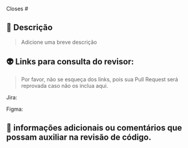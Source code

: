 <!---
Lembre-se antes de enviar sua pr:
- Mantenha seu PR o menor possível ❤️.
- Os PRs podem ficar aguardando uma próxima release para serem liberados para QA
- Use nossa nomenclatura para branches (bugfix/ feature/ feat/ hotfix/ improvement/) e commit (feat,fix,docs,style,refactor,perf,test,chore)
-->

Closes # <!-- Github issue # here -->

## 📝 Descrição

> Adicione uma breve descrição

## 👽 Links para consulta do revisor:

> Por favor, não se esqueça dos links, pois sua Pull Request será reprovada caso não os inclua aqui.

Jira:

Figma:

## 🚀 informações adicionais ou comentários que possam auxiliar na revisão de código.
